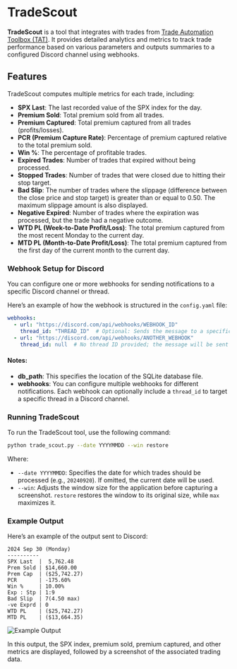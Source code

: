
# TradeScout

**TradeScout** is a tool that integrates with trades from [Trade Automation Toolbox (TAT)](https://tradeautomationtoolbox.com/). It provides detailed analytics and metrics to track trade performance based on various parameters and outputs summaries to a configured Discord channel using webhooks.

## Features

TradeScout computes multiple metrics for each trade, including:

- **SPX Last**: The last recorded value of the SPX index for the day.
- **Premium Sold**: Total premium sold from all trades.
- **Premium Captured**: Total premium captured from all trades (profits/losses).
- **PCR (Premium Capture Rate)**: Percentage of premium captured relative to the total premium sold.
- **Win %**: The percentage of profitable trades.
- **Expired Trades**: Number of trades that expired without being processed.
- **Stopped Trades**: Number of trades that were closed due to hitting their stop target.
- **Bad Slip**: The number of trades where the slippage (difference between the close price and stop target) is greater than or equal to 0.50. The maximum slippage amount is also displayed.
- **Negative Expired**: Number of trades where the expiration was processed, but the trade had a negative outcome.
- **WTD PL (Week-to-Date Profit/Loss)**: The total premium captured from the most recent Monday to the current day.
- **MTD PL (Month-to-Date Profit/Loss)**: The total premium captured from the first day of the current month to the current day.

### Webhook Setup for Discord

You can configure one or more webhooks for sending notifications to a specific Discord channel or thread.

Here’s an example of how the webhook is structured in the `config.yaml` file:

```yaml
webhooks:
  - url: "https://discord.com/api/webhooks/WEBHOOK_ID"
    thread_id: "THREAD_ID"  # Optional: Sends the message to a specific thread if provided. If omitted, the message will go to the main channel.
  - url: "https://discord.com/api/webhooks/ANOTHER_WEBHOOK"
    thread_id: null  # No thread ID provided; the message will be sent to the main webhook channel.
```

#### Notes:
- **db_path**: This specifies the location of the SQLite database file.
- **webhooks**: You can configure multiple webhooks for different notifications. Each webhook can optionally include a `thread_id` to target a specific thread in a Discord channel.

### Running TradeScout

To run the TradeScout tool, use the following command:

```bash
python trade_scout.py --date YYYYMMDD --win restore
```

Where:
- `--date YYYYMMDD`: Specifies the date for which trades should be processed (e.g., `20240920`). If omitted, the current date will be used.
- `--win`: Adjusts the window size for the application before capturing a screenshot. `restore` restores the window to its original size, while `max` maximizes it.

### Example Output

Here’s an example of the output sent to Discord:

```
2024 Sep 30 (Monday)
----------
SPX Last  |  5,762.48
Prem Sold | $14,660.00
Prem Cap  | ($25,742.27)
PCR       | -175.60%
Win %     | 10.00%
Exp : Stp | 1:9
Bad Slip  | 7(4.50 max)
-ve Exprd | 0
WTD PL    | ($25,742.27)
MTD PL    | ($13,664.35)
```

![Example Output](image.png)

In this output, the SPX index, premium sold, premium captured, and other metrics are displayed, followed by a screenshot of the associated trading data.
